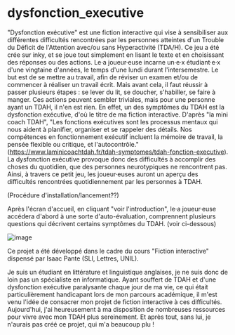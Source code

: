 # dysfonction_executive
"Dysfonction exécutive" est une fiction interactive qui vise à sensibiliser aux différentes difficultés rencontrées par les personnes atteintes d'un Trouble du Déficit de l'Attention avec/ou sans Hyperactivité (TDA/H). Ce jeu a été crée sur inky, et se joue tout simplement en lisant le texte et en choisissant des réponses ou des actions. Le·a joueur·euse incarne un·e·x étudiant·e·x d'une vingtaine d'années, le temps d'une lundi durant l'intersemestre. Le but est de se mettre au travail, afin de réviser un examen et/ou de commencer à réaliser un travail écrit. Mais avant cela, il faut réussir à passer plusieurs étapes : se lever du lit, se doucher, s'habiller, se faire à manger. Ces actions peuvent sembler triviales, mais pour une personne ayant un TDAH, il n'en est rien. En effet, un des symptômes du TDAH est la dysfonction exécutive, d'où le titre de ma fiction interactive. D'après "la mini coach TDAH", "Les fonctions exécutives sont les processus mentaux qui nous aident à planifier, organiser et se rappeler des détails. Nos compétences en fonctionnement exécutif incluent la mémoire de travail, la pensée flexible ou critique, et l'autocontrôle." (https://www.laminicoachtdah.fr/tdah-symptomes/tdah-fonction-executive). La dysfonction exécutive provoque donc des difficultés à accomplir des choses du quotidien, que des personnes neurotypiques ne rencontrent pas. Ainsi, à travers ce petit jeu, les joueur·euses auront un aperçu des difficultés rencontrées quotidiennement par les personnes à TDAH.

(Procédure d'installation/lancement??)

Après l'écran d'accueil, en cliquant "voir l'introduction", le·a joueur·euse accédera d'abord à une sorte d'auto-évaluation, comprennent plusieurs questions qui décrivent certains symptômes du TDAH. (voir ci-dessous)

![image](https://github.com/user-attachments/assets/b25be01e-e76b-4484-8770-0b6598ac8a9b)

Ce projet a été développé dans le cadre du cours "Fiction interactive" dispensé par Isaac Pante (SLI, Lettres, UNIL).

Je suis un étudiant en littérature et linguistique anglaises, je ne suis donc de loin pas un spécialiste en informatique. Ayant souffert de TDAH et d'une dysfonction exécutive paralysante chaque jour de ma vie, ce qui était particulièrement handicapant lors de mon parcours académique, il m'est venu l'idée de consacrer mon projet de fiction interactive à ces difficultés. Aujourd'hui, j'ai heureusement à ma disposition de nombreuses ressources pour vivre avec mon TDAH plus sereinement. Et après tout, sans lui, je n'aurais pas créé ce projet, qui m'a beaucoup plu !
